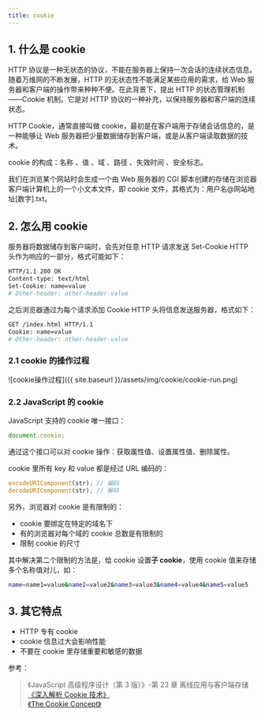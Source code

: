 ```yaml
---
title: cookie
---
```


## 1. 什么是 cookie

HTTP 协议是一种无状态的协议，不能在服务器上保持一次会话的连续状态信息。随着万维网的不断发展，HTTP 的无状态性不能满足某些应用的需求，给 Web 服务器和客户端的操作带来种种不便。在此背景下，提出 HTTP 的状态管理机制——Cookie 机制。它是对 HTTP 协议的一种补充，以保持服务器和客户端的连续状态。

HTTP Cookie，通常直接叫做 cookie，最初是在客户端用于存储会话信息的，是一种能够让 Web 服务器把少量数据储存到客户端，或是从客户端读取数据的技术。

cookie 的构成：名称 、值 、域 、路径 、失效时间 、安全标志。

我们在浏览某个网站时会生成一个由 Web 服务器的 CGI 脚本创建的存储在浏览器客户端计算机上的一个小文本文件，即 cookie 文件，其格式为：用户名@网站地址[数字].txt。

## 2. 怎么用 cookie

服务器将数据储存到客户端时，会先对任意 HTTP 请求发送 Set-Cookie HTTP 头作为响应的一部分，格式可能如下：

```bash
HTTP/1.1 200 OK
Content-type: text/html
Set-Cookie: name=value
# Other-header: other-header-value
```

之后浏览器通过为每个请求添加 Cookie HTTP 头将信息发送服务器，格式如下：

```bash
GET /index.html HTTP/1.1
Cookie: name=value
# Other-header: other-header-value
```

### 2.1 cookie 的操作过程

![cookie操作过程]({{ site.baseurl }}/assets/img/cookie/cookie-run.png)

### 2.2 JavaScript 的 cookie

JavaScript 支持的 cookie 唯一接口：

```javascript
document.cookie;
```

通过这个接口可以对 cookie 操作：获取属性值、设置属性值、删除属性。

cookie 里所有 key 和 value 都是经过 URL 编码的：

```javascript
encodeURIComponent(str); // 编码
decodeURIComponent(str); // 解码
```

另外，浏览器对 cookie 是有限制的：

- cookie 要绑定在特定的域名下
- 有的浏览器对每个域的 cookie 总数是有限制的
- 限制 cookie 的尺寸

其中解决第二个限制的方法是，给 cookie 设置**子 cookie**，使用 cookie 值来存储多个名称值对儿，如：

```bash
name=name1=value&name2=value2&name3=value3&name4=value4&name5=value5
```

## 3. 其它特点

- HTTP 专有 cookie
- cookie 信息过大会影响性能
- 不要在 cookie 里存储重要和敏感的数据

参考：

> 《JavaScript 高级程序设计（第 3 版）》-第 23 章 离线应用与客户端存储  
> [《深入解析 Cookie 技术》](http://www.2cto.com/Article/201409/332360.html)  
> [《The Cookie Concept》](http://www.cookiecentral.com/c_concept.htm)  
